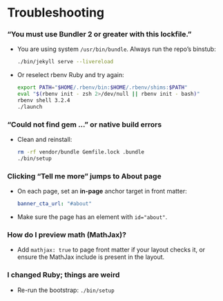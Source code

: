 # Troubleshooting

### “You must use Bundler 2 or greater with this lockfile.”
- You are using system `/usr/bin/bundle`. Always run the repo’s binstub:
  ```bash
  ./bin/jekyll serve --livereload
  ```
- Or reselect rbenv Ruby and try again:
  ```bash
  export PATH="$HOME/.rbenv/bin:$HOME/.rbenv/shims:$PATH"
  eval "$(rbenv init - zsh 2>/dev/null || rbenv init - bash)"
  rbenv shell 3.2.4
  ./launch
  ```

### “Could not find gem …” or native build errors
- Clean and reinstall:
  ```bash
  rm -rf vendor/bundle Gemfile.lock .bundle
  ./bin/setup
  ```

### Clicking “Tell me more” jumps to About page
- On each page, set an **in-page** anchor target in front matter:
  ```yaml
  banner_cta_url: "#about"
  ```
- Make sure the page has an element with `id="about"`.

### How do I preview math (MathJax)?
- Add `mathjax: true` to page front matter if your layout checks it, or ensure the MathJax include is present in the layout.

### I changed Ruby; things are weird
- Re-run the bootstrap: `./bin/setup`
